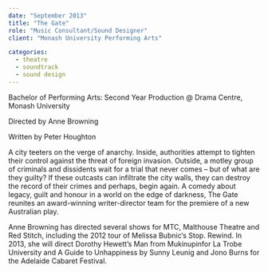 ```yaml
---
date: "September 2013"
title: "The Gate"
role: "Music Consultant/Sound Designer"
client: "Monash University Performing Arts"

categories:
  - theatre
  - soundtrack
  - sound design
---
```

Bachelor of Performing Arts: Second Year Production @ Drama Centre, Monash University

Directed by Anne Browning

Written by Peter Houghton

A city teeters on the verge of anarchy. Inside, authorities attempt to tighten their control against the threat of foreign invasion. Outside, a motley group of criminals and dissidents wait for a trial that never comes – but of what are they guilty? If these outcasts can infiltrate the city walls, they can destroy the record of their crimes and perhaps, begin again. A comedy about legacy, guilt and honour in a world on the edge of darkness, The Gate reunites an award-winning writer-director team for the premiere of a new Australian play.

Anne Browning has directed several shows for MTC, Malthouse Theatre and Red Stitch, including the 2012 tour of Melissa Bubnic‘s Stop. Rewind. In 2013, she will direct Dorothy Hewett’s Man from Mukinupinfor La Trobe University and A Guide to Unhappiness by Sunny Leunig and Jono Burns for the Adelaide Cabaret Festival.
